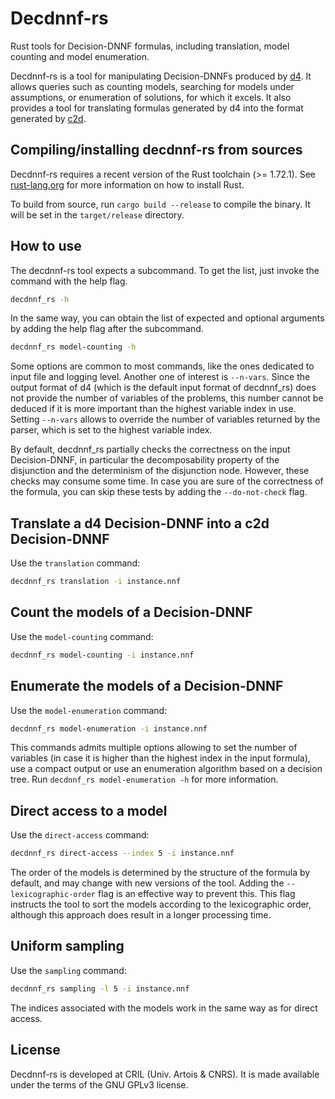 # Decdnnf-rs

Rust tools for Decision-DNNF formulas, including translation, model counting and model enumeration.

Decdnnf-rs is a tool for manipulating Decision-DNNFs produced by [d4](https://www.cril.univ-artois.fr/software/d4/).
It allows queries such as counting models, searching for models under assumptions, or enumeration of solutions, for which it excels.
It also provides a tool for translating formulas generated by d4 into the format generated by [c2d](http://reasoning.cs.ucla.edu/c2d/).

## Compiling/installing decdnnf-rs from sources

Decdnnf-rs requires a recent version of the Rust toolchain (>= 1.72.1).
See [rust-lang.org](https://www.rust-lang.org/tools/install) for more information on how to install Rust.

To build from source, run `cargo build --release` to compile the binary. It will be set in the `target/release` directory.

## How to use

The decdnnf-rs tool expects a subcommand.
To get the list, just invoke the command with the help flag.

```bash
decdnnf_rs -h
```

In the same way, you can obtain the list of expected and optional arguments by adding the help flag after the subcommand.

```bash
decdnnf_rs model-counting -h
```

Some options are common to most commands, like the ones dedicated to input file and logging level.
Another one of interest is `--n-vars`.
Since the output format of d4 (which is the default input format of decdnnf_rs) does not provide the number of variables of the problems, this number cannot be deduced if it is more important than the highest variable index in use.
Setting `--n-vars` allows to override the number of variables returned by the parser, which is set to the highest variable index.

By default, decdnnf_rs partially checks the correctness on the input Decision-DNNF, in particular the decomposability property of the disjunction and the determinism of the disjunction node.
However, these checks may consume some time.
In case you are sure of the correctness of the formula, you can skip these tests by adding the `--do-not-check` flag.

## Translate a d4 Decision-DNNF into a c2d Decision-DNNF

Use the `translation` command:

```bash
decdnnf_rs translation -i instance.nnf
```

## Count the models of a Decision-DNNF

Use the `model-counting` command:

```bash
decdnnf_rs model-counting -i instance.nnf
```

## Enumerate the models of a Decision-DNNF

Use the `model-enumeration` command:

```bash
decdnnf_rs model-enumeration -i instance.nnf
```
This commands admits multiple options allowing to set the number of variables (in case it is higher than the highest index in the input formula), use a compact output or use an enumeration algorithm based on a decision tree.
Run `decdnnf_rs model-enumeration -h` for more information.

## Direct access to a model

Use the `direct-access` command:

```bash
decdnnf_rs direct-access --index 5 -i instance.nnf
```

The order of the models is determined by the structure of the formula by default, and may change with new versions of the tool.
Adding the `--lexicographic-order` flag is an effective way to prevent this.
This flag instructs the tool to sort the models according to the lexicographic order, although this approach does result in a longer processing time.

## Uniform sampling

Use the `sampling` command:

```bash
decdnnf_rs sampling -l 5 -i instance.nnf
```

The indices associated with the models work in the same way as for direct access.

## License

Decdnnf-rs is developed at CRIL (Univ. Artois & CNRS).
It is made available under the terms of the GNU GPLv3 license.
